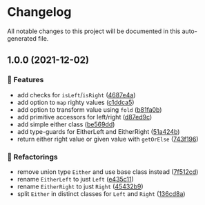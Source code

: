 # Changelog

All notable changes to this project will be documented in this auto-generated file.


## 1.0.0 (2021-12-02)


### :tropical_fish: Features

* add checks for `isLeft`/`isRight` ([4687e4a](https://github.com/dtieber/either-dt/commit/4687e4a922c9d592f5fdb4d47697f68c371458a4))
* add option to `map` righty values ([c1ddca5](https://github.com/dtieber/either-dt/commit/c1ddca5c397bae5ab8f99444767f8f661817e16c))
* add option to transform value using `fold` ([b81fa0b](https://github.com/dtieber/either-dt/commit/b81fa0bf35aa065947a5ae70d03a6076a11f4823))
* add primitive accessors for left/right ([d87ed9c](https://github.com/dtieber/either-dt/commit/d87ed9cd269b98f935230b4167409663d93e6c81))
* add simple either class ([be569dd](https://github.com/dtieber/either-dt/commit/be569ddb6403fa8449e9ccd8e2b7c5f33c2639e8))
* add type-guards for EitherLeft and EitherRight ([51a424b](https://github.com/dtieber/either-dt/commit/51a424b3a1c205b9445fcedc39b3a8de2d794ca8))
* return either right value or given value with `getOrElse` ([743f196](https://github.com/dtieber/either-dt/commit/743f19666219de8870ee3945f75e3cdee16708e4))


### :hammer: Refactorings 

* remove union type `Either` and use base class instead ([7f512cd](https://github.com/dtieber/either-dt/commit/7f512cd72fe7d5b53eff49a95cb697bd50e97af1))
* rename `EitherLeft` to just `Left` ([e435c11](https://github.com/dtieber/either-dt/commit/e435c116fac6d6a177a1a3840e1c2cf1ae291d56))
* rename `EitherRight` to just `Right` ([45432b9](https://github.com/dtieber/either-dt/commit/45432b94e4e3cfac200ff0932664a37aac25238c))
* split `Either` in distinct classes for `Left` and `Right` ([136cd8a](https://github.com/dtieber/either-dt/commit/136cd8aa49d2ce75774afaf38018d4f9da186000))
